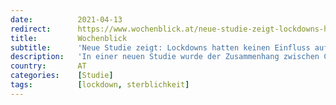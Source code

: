 ```yaml
---
date:          2021-04-13
redirect:      https://www.wochenblick.at/neue-studie-zeigt-lockdowns-hatten-keinen-einfluss-auf-corona-sterblichkeit/
title:         Wochenblick
subtitle:      'Neue Studie zeigt: Lockdowns hatten keinen Einfluss auf Corona-Sterblichkeit'
description:   'In einer neuen Studie wurde der Zusammenhang zwischen Covid-19-Todesfällen und Lockdowns untersucht.'
country:       AT
categories:    [Studie]
tags:          [lockdown, sterblichkeit]
---
```

